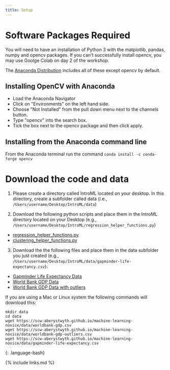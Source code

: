 ```yaml
---
title: Setup
---
```

# Software Packages Required

You will need to have an installation of Python 3 with the matplotlib, pandas, numpy and opencv packages. If you can't successfully install opencv, you may use Goolge Colab on day 2 of the workshop.

The [Anaconda Distribution](https://www.anaconda.com/products/individual#Downloads) includes all of these except opencv by default.

## Installing OpenCV with Anaconda

* Load the Anaconda Navigator
* Click on "Environments" on the left hand side.
* Choose "Not Installed" from the pull down menu next to the channels button.
* Type "opencv" into the search box.
* Tick the box next to the opencv package and then click apply. 

## Installing from the Anaconda command line

From the Anaconda terminal run the command `conda install -c conda-forge opencv`

# Download the code and data

1. Please create a directory called IntroML located on your desktop. In this directory, create a subfolder called data (i.e., `/Users/username/Desktop/IntroML/data`)

2. Download the following python scripts and place them in the IntroML directory located on your Desktop (e.g., `/Users/username/Desktop/IntroML/regression_helper_functions.py`)
* [regression_helper_functions.py](code/regression_helper_functions.py)
* [clustering_helper_functions.py](code/clustering_helper_functions.py)


3. Download the the following files and place them in the data subfolder you just created (e.g., `/Users/username/Desktop/IntroML/data/gapminder-life-expectancy.csv`):

* [Gapminder Life Expectancy Data](data/gapminder-life-expectancy.csv)
* [World Bank GDP Data](data/worldbank-gdp.csv)
* [World Bank GDP Data with outliers](data/worldbank-gdp-outliers.csv)

If you are using a Mac or Linux system the following commands will download this:

~~~
mkdir data
cd data
wget https://scw-aberystwyth.github.io/machine-learning-novice/data/worldbank-gdp.csv
wget https://scw-aberystwyth.github.io/machine-learning-novice/data/worldbank-gdp-outliers.csv
wget https://scw-aberystwyth.github.io/machine-learning-novice/data/gapminder-life-expectancy.csv
~~~
{: .language-bash}

{% include links.md %}
